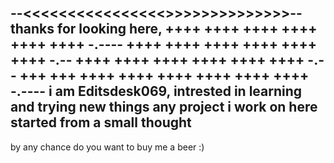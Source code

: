 --<<<<<<<<<<<<<<<<>>>>>>>>>>>>>>--
thanks for looking here, 
 ++++    ++++    ++++    ++++    ++++    ++++   -.----
         ++++    ++++      ++++    ++++    ++++    ++++        -.--
                ++++    ++++    ++++    ++++    ++++    ++++         -.--
              +++  +++    ++++  ++++   ++++    ++++    ++++    ++++     -.----
i am Editsdesk069, intrested in learning and trying new things
any project i work on here started from a small thought
-----------------------------------------------------------

by any chance do you want to buy me a beer :)
<!---
Editsdesk069/Editsdesk069 is a ✨ special ✨ repository because its `README.md` (this file) appears on your GitHub profile.
You can click the Preview link to take a look at your changes.
--->

